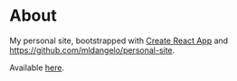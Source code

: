 # About
My personal site, bootstrapped with [Create React App](https://github.com/facebook/create-react-app) and https://github.com/mldangelo/personal-site. 

Available [here](http://www.kaleabtessera.com).